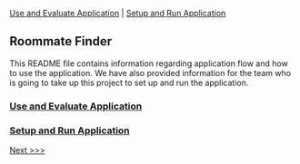 [Use and Evaluate Application](/Markdown/Use.md) | [Setup and Run Application](/Markdown/Setup.md)

Roommate Finder
----------------------------------

This README file contains information regarding application flow and how to use the application. We have also provided information for the team who is going to take up this project to set up and run the application.

### [Use and Evaluate Application](/Documentation/Use.md)
### [Setup and Run Application](/Documentation/Setup.md)

[Next >>>](/Markdown/Use.md)